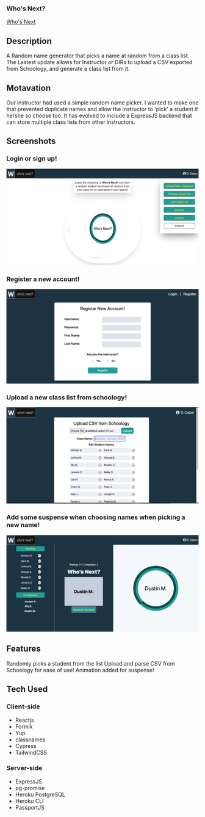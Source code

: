 ### Who's Next?

[Who's Next](http://whosnext.netlify.com)

## Description
A Random name generator that picks a name at random from a class list. The Lastest update allows for Instructor or DIRs to upload a CSV exported from Schoology, and generate a class list from it.

## Motavation
Our instructor had used a simple random name picker. I wanted to make one that prevented duplicate names and allow the instructor to 'pick' a student if he/she so choose too. It has evolved to include a ExpressJS backend that can store multiple class lists from other instructors.

## Screenshots

### Login or sign up!
![Home Menu](./src/assets/images/screenshot-homemenu.png)

### Register a new account!
![Register](./src/assets/images/screenshot-register.png)

### Upload a new class list from schoology!
![Upload](./src/assets/images/screenshot-upload.png)

### Add some suspense when choosing names when picking a new name!
![Spinner](./src/assets/images/screenshot-spinner.png)

## Features
Randomly picks a student from the list
Upload and parse CSV from Schoology for ease of use!
Animation added for suspense!

## Tech Used

### Client-side

 - Reactjs
 - Formik
 - Yup
 - classnames
 - Cypress
 - TailwindCSS

### Server-side

 - ExpressJS
 - pg-promise
 - Heroku PostgreSQL
 - Heroku CLI
 - PassportJS




